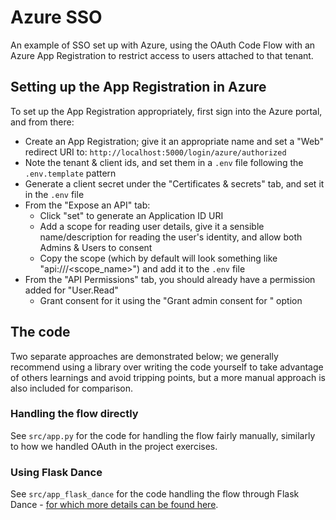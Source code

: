 # Azure SSO

An example of SSO set up with Azure, using the OAuth Code Flow with an Azure App Registration to restrict access to users attached to that tenant.

## Setting up the App Registration in Azure
To set up the App Registration appropriately, first sign into the Azure portal, and from there:
* Create an App Registration; give it an appropriate name and set a "Web" redirect URI to: `http://localhost:5000/login/azure/authorized`
* Note the tenant & client ids, and set them in a `.env` file following the `.env.template` pattern
* Generate a client secret under the "Certificates & secrets" tab, and set it in the `.env` file
* From the "Expose an API" tab:
  * Click "set" to generate an Application ID URI
  * Add a scope for reading user details, give it a sensible name/description for reading the user's identity, and allow both Admins & Users to consent
  * Copy the scope (which by default will look something like "api://<GUID>/<scope_name>") and add it to the `.env` file
* From the "API Permissions" tab, you should already have a permission added for "User.Read"
  * Grant consent for it using the "Grant admin consent for <Tenant>" option

## The code
Two separate approaches are demonstrated below; we generally recommend using a library over writing the code yourself to take advantage of others learnings and avoid tripping points, but a more manual approach is also included for comparison.

### Handling the flow directly
See `src/app.py` for the code for handling the flow fairly manually, similarly to how we handled OAuth in the project exercises.

### Using Flask Dance
See `src/app_flask_dance` for the code handling the flow through Flask Dance - [for which more details can be found here](https://flask-dance.readthedocs.io/en/v1.0.0/quickstarts/azure.html).